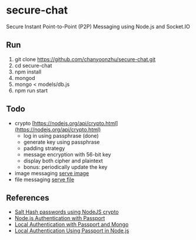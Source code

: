 # secure-chat
Secure Instant Point-to-Point (P2P) Messaging using Node.js and Socket.IO

## Run
1. git clone https://github.com/chanyoonzhu/secure-chat.git
2. cd secure-chat
3. npm install
5. mongod
6. mongo < models/db.js
7. npm run start

## Todo
* crypto [https://nodejs.org/api/crypto.html](https://nodejs.org/api/crypto.html)
    * log in using passphrase (done)
    * generate key using passphrase
    * padding strategy
    * message encryption with 56-bit key
    * display both cipher and plaintext
    * bonus: periodically update the key
* image messaging [serve image](https://stackoverflow.com/questions/26331787/socket-io-node-js-simple-example-to-send-image-files-from-server-to-client)
* file messaging [serve file](https://medium.com/@Mewsse/file-upload-with-socket-io-9d2d1229494)

## References
* [Salt Hash passwords using NodeJS crypto](https://ciphertrick.com/2016/01/18/salt-hash-passwords-using-nodejs-crypto/)
* [Node.js Authentication with Passport](https://blog.cloudboost.io/node-js-authentication-with-passport-4a125f264cd4)
* [Local Authentication with Passport and Mongo](https://github.com/sitepoint-editors/LocalPassportAuth)
* [Local Authentication Using Passport in Node.js](https://www.sitepoint.com/local-authentication-using-passport-node-js/)